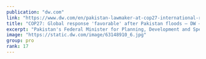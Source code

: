 ```yaml
---
publication: "dw.com"
link: "https://www.dw.com/en/pakistan-lawmaker-at-cop27-international-response-favorable-after-flood-disaster/video-63793821"
title: "COP27: Global response 'favorable' after Pakistan floods – DW – 11/17/2022"
excerpt: "Pakistan's Federal Minister for Planning, Development and Special Measures Ahsan Iqbal told DW at the climate summit in Sharm el-Sheikh that his country can recover from the floods and has internation"
image: "https://static.dw.com/image/63148910_6.jpg"
group: pro
rank: 17
---
```

